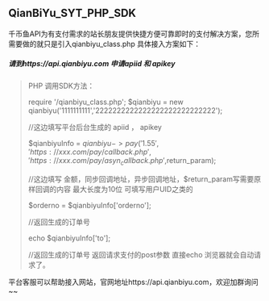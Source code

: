## QianBiYu_SYT_PHP_SDK

千币鱼API为有支付需求的站长朋友提供快捷方便可靠即时的支付解决方案，您所需要做的就只是引入qianbiyu_class.php
具体接入方案如下：

##### 请到https://api.qianbiyu.com  申请apiid 和 apikey 

> PHP 调用SDK方法：
> 
> require '/qianbiyu_class.php';
> $qianbiyu = new qianbiyu('1111111111','2222222222222222222222222222');
> 
> //这边填写平台后台生成的  apiid   ，   apikey
> 
> 
> $qianbiyuInfo = $qianbiyu->pay('1.55','https://xxx.com/pay/callback.php','https://xxx.com/pay/asyn_callback.php',$return_param);
> 
> //这边填写  金额，同步回调地址，异步回调地址，$return_param写需要原样回调的内容 最大长度为10位 可填写用户UID之类的
> 
> $orderno = $qianbiyuInfo['orderno'];  
> 
> //返回生成的订单号
> 
> echo $qianbiyuInfo['to'];
> 
> //返回生成的订单号  返回请求支付的post参数 直接echo  浏览器就会自动请求了。
> 



平台客服可以帮助接入网站，官网地址https://api.qianbiyu.com，欢迎加群询问~~